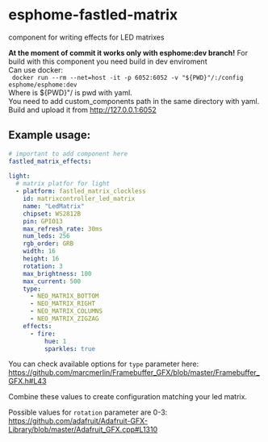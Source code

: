 # esphome-fastled-matrix
component for writing effects for LED matrixes

**At the moment of commit it works only with esphome:dev branch!**
For build with this component you need build in dev enviroment  
Can use docker:  
``` docker run --rm --net=host -it -p 6052:6052 -v "${PWD}"/:/config esphome/esphome:dev```  
Where is ${PWD}"/ is pwd with yaml.  
You need to add custom_components path in the same directory with yaml.  
Build and upload it from http://127.0.0.1:6052   

## Example usage:

``` yaml
# important to add component here
fastled_matrix_effects:
  
light:
  # matrix platfor for light
  - platform: fastled_matrix_clockless
    id: matrixcontroller_led_matrix
    name: "LedMatrix"
    chipset: WS2812B
    pin: GPIO13
    max_refresh_rate: 30ms
    num_leds: 256
    rgb_order: GRB
    width: 16
    height: 16
    rotation: 3
    max_brightness: 100
    max_current: 500
    type:
      - NEO_MATRIX_BOTTOM
      - NEO_MATRIX_RIGHT
      - NEO_MATRIX_COLUMNS
      - NEO_MATRIX_ZIGZAG
    effects:
      - fire:
          hue: 1
          sparkles: true
```

You can check available options for `type` parameter here: https://github.com/marcmerlin/Framebuffer_GFX/blob/master/Framebuffer_GFX.h#L43

Combine these values to create configuration matching your led matrix.

Possible values for `rotation` parameter are 0-3: https://github.com/adafruit/Adafruit-GFX-Library/blob/master/Adafruit_GFX.cpp#L1310
